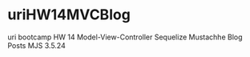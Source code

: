 # uriHW14MVCBlog
uri bootcamp HW 14 Model-View-Controller Sequelize Mustachhe Blog Posts MJS 3.5.24
